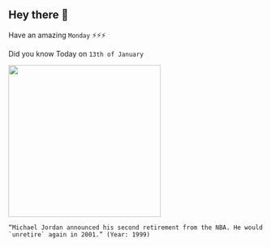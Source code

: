 ## Hey there 👋
Have an amazing `Monday` ⚡⚡⚡

Did you know Today on `13th of January`
 
 [<img src="https://i.ytimg.com/vi/9MZqPZpWBYI/hqdefault.jpg" width="300" />](http://nba.com/history/top-moments/2001-jordan-return-wizards) 
 ```
“Michael Jordan announced his second retirement from the NBA. He would `unretire` again in 2001.” (Year: 1999)
```
